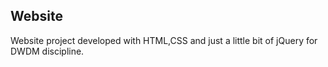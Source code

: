 ## Website
Website project developed with HTML,CSS and just a little bit of jQuery for DWDM discipline.
